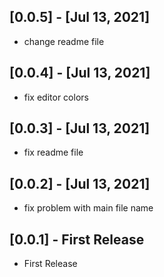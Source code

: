 ## [0.0.5] - [Jul 13, 2021]
* change readme file
## [0.0.4] - [Jul 13, 2021]
* fix editor colors
## [0.0.3] - [Jul 13, 2021]
* fix readme file
## [0.0.2] - [Jul 13, 2021]
* fix problem with main file name
## [0.0.1] - First Release
* First Release
